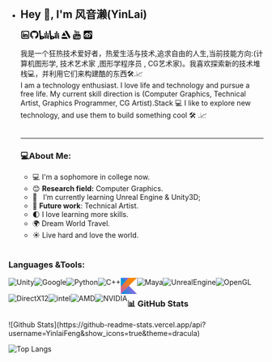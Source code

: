 - ## Hey 👋, I'm 风音濑(YinLai)
  <a href='https://www.linkedin.com/'><img align='left' alt="linkedin" src="https://github.com/YinlaiFeng/YinlaiFeng/blob/main/Assets/linkedin.svg" height='18px'/></a>
  <a href='https://yinlaifeng.github.io/'><img align='left' alt="Github" src="https://github.com/YinlaiFeng/YinlaiFeng/blob/main/Assets/github.svg" height='18px'/></a>
  <a href='https://www.bilibili.com'><img alt="BiliBili" src="https://github.com/YinlaiFeng/YinlaiFeng/blob/main/Assets/BILIBILI_LOGO.svg" height='18px'/></a>
   <a href='https://www.artstation.com'><img alt="BiliBili" src="https://github.com/YinlaiFeng/YinlaiFeng/blob/main/Assets/artstation.svg" height='18px'/></a>
   <a href='https://www.youtube.com'><img alt="BiliBili" src="https://github.com/YinlaiFeng/YinlaiFeng/blob/main/Assets/youtube.svg" height='18px'/></a>
   <a href='https://www.weibo.com'><img alt="BiliBili" src="https://github.com/YinlaiFeng/YinlaiFeng/blob/main/Assets/%E5%BE%AE%E5%8D%9A.svg" height='18px'/></a>

  我是一个狂热技术爱好者，热爱生活与技术,追求自由的人生,当前技能方向:(计算机图形学, 技术艺术家 ,图形学程序员 , CG艺术家)。我喜欢探索新的技术堆栈💻，并利用它们来构建酷的东西🛠️.📈
  <br/>
  I am a technology enthusiast. I love life and technology and pursue a free life. My current skill direction is (Computer Graphics, Technical Artist, Graphics Programmer, CG Artist).Stack 💻 I like to explore new technology, and use them to build something cool 🛠 ️.📈
  <br/>
  <br/>

  ***

  ### 💻About Me:

  - 💻	I'm a sophomore in college now.
  - 😊   **Research field:** Computer Graphics.
  - 🌱 &nbsp; I’m currently learning Unreal Engine & Unity3D; 
  - 🎏   **Future work**: Technical Artist.
  - 🌓	I love learning more skills.
  - 🌍	Dream World Travel.
  - ☀️	Live hard and love the world.
  
  <br>
  
### Languages &Tools:
  <a href="https://unity.com/" target="_blank"> <img align="left" src="https://www.vectorlogo.zone/logos/unity3d/unity3d-icon.svg" alt="Unity" height="32px"/> </a> 
<a href="https://www.google.com" target="_blank"> <img align="left" src="https://www.vectorlogo.zone/logos/google/google-icon.svg" alt="Google" height="32px"/> </a> 
  <a href="https://www.python.org" target="_blank"><img align="left" alt="Python" height ="32px" src="https://www.vectorlogo.zone/logos/python/python-icon.svg"></a>
  <a href="https://www.cplusplus.com/" target="_blank"> <img align="left" alt="C++" height ="32px" src="https://upload.wikimedia.org/wikipedia/commons/thumb/1/18/ISO_C%2B%2B_Logo.svg/306px-ISO_C%2B%2B_Logo.svg.png"> </a>
  <a href="https://kotlinlang.org" target="_blank"><img align="left" alt="Kotlin" height ="32px" src="https://raw.githubusercontent.com/github/explore/80688e429a7d4ef2fca1e82350fe8e3517d3494d/topics/kotlin/kotlin.png"></a>
  <a href="https://www.autodesk.com/products/maya/overview" target="_blank"><img align="left" alt="Maya" height ="32px" src="https://seeklogo.com/images/A/autodesk-maya-logo-A8D58F0B59-seeklogo.com.jpg"></a>
  <a href="https://www.unrealengine.com/" target="_blank"> <img align="left" src="https://upload.wikimedia.org/wikipedia/commons/thumb/d/da/Unreal_Engine_Logo.svg/232px-Unreal_Engine_Logo.svg.png" alt="UnrealEngine" height ="32px"/> </a>
  <a href="https://opengl.org/" target="_blank"> <img align="left" src="https://upload.wikimedia.org/wikipedia/commons/thumb/e/e9/Opengl-logo.svg/512px-Opengl-logo.svg.png" alt="OpenGL" height ="32px"/> </a>
  <a href="https://www.nvidia.com/en-us/geforce/technologies/dx12/" target="_blank"> <img align="left" src="https://upload.wikimedia.org/wikipedia/commons/thumb/7/7f/Microsoft-DirectX-Logo-wordmark.svg/799px-Microsoft-DirectX-Logo-wordmark.svg.png" alt="DirectX12" height ="32px"/> </a>
  <a href="https://www.intel.com/" target="_blank"> <img align="left" src="https://upload.wikimedia.org/wikipedia/commons/thumb/4/4e/Intel_logo_%282006%29.svg/800px-Intel_logo_%282006%29.svg.png" alt="intel" height ="32px"/> </a>
  <a href="https://www.amd.com/" target="_blank"> <img align="left" src="https://upload.wikimedia.org/wikipedia/commons/thumb/7/7c/AMD_Logo.svg/800px-AMD_Logo.svg.png" alt="AMD" height ="32px"/> </a>
  <a href="https://www.nvidia.com/" target="_blank"> <img align="left" src="https://upload.wikimedia.org/wikipedia/sco/thumb/2/21/Nvidia_logo.svg/351px-Nvidia_logo.svg.png" alt="NVIDIA" height ="32px"/> </a>


  <br>


  ### 📊 GitHub Stats
<a>
![Github Stats](https://github-readme-stats.vercel.app/api?username=YinlaiFeng&show_icons=true&theme=dracula)

![Top Langs](https://github-readme-stats.vercel.app/api/top-langs/?username=YinlaiFeng&layout=compact)
</a>